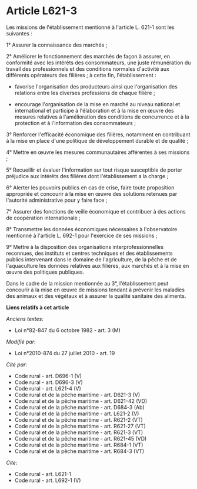# Article L621-3

Les missions de l'établissement mentionné à l'article L. 621-1 sont les suivantes : 

1° Assurer la connaissance des marchés ; 

2° Améliorer le fonctionnement des marchés de façon à assurer, en conformité avec les intérêts des consommateurs, une juste
rémunération du travail des professionnels et des conditions normales d'activité aux différents opérateurs des filières ; à
cette fin, l'établissement :

- favorise l'organisation des producteurs ainsi que l'organisation des relations entre les diverses professions de chaque
filière ;

- encourage l'organisation de la mise en marché au niveau national et international et participe à l'élaboration et à la mise
en œuvre des mesures relatives à l'amélioration des conditions de concurrence et à la protection et à l'information des
consommateurs ; 

3° Renforcer l'efficacité économique des filières, notamment en contribuant à la mise en place d'une politique de
développement durable et de qualité ; 

4° Mettre en œuvre les mesures communautaires afférentes à ses missions ; 

5° Recueillir et évaluer l'information sur tout risque susceptible de porter préjudice aux intérêts des filières dont
l'établissement a la charge ; 

6° Alerter les pouvoirs publics en cas de crise, faire toute proposition appropriée et concourir à la mise en œuvre des
solutions retenues par l'autorité administrative pour y faire face ; 

7° Assurer des fonctions de veille économique et contribuer à des actions de coopération internationale ; 

8° Transmettre les données économiques nécessaires à l'observatoire mentionné à l'article L. 692-1 pour l'exercice de ses
missions ; 

9° Mettre à la disposition des organisations interprofessionnelles reconnues, des instituts et centres techniques et des
établissements publics intervenant dans le domaine de l'agriculture, de la pêche et de l'aquaculture les données relatives
aux filières, aux marchés et à la mise en œuvre des politiques publiques. 

Dans le cadre de la mission mentionnée au 3°, l'établissement peut concourir à la mise en œuvre de missions tendant à
prévenir les maladies des animaux et des végétaux et à assurer la qualité sanitaire des aliments.

**Liens relatifs à cet article**

_Anciens textes_:

  - Loi n°82-847 du 6 octobre 1982 - art. 3 (M)

_Modifié par_:

  - Loi n°2010-874 du 27 juillet 2010 - art. 19

_Cité par_:

  - Code rural - art. D696-1 (V)
  - Code rural - art. D696-3 (V)
  - Code rural - art. L621-4 (V)
  - Code rural et de la pêche maritime - art. D621-3 (V)
  - Code rural et de la pêche maritime - art. D621-42 (VD)
  - Code rural et de la pêche maritime - art. D684-3 (Ab)
  - Code rural et de la pêche maritime - art. L621-2 (V)
  - Code rural et de la pêche maritime - art. R621-2 (VT)
  - Code rural et de la pêche maritime - art. R621-27 (VT)
  - Code rural et de la pêche maritime - art. R621-3 (VT)
  - Code rural et de la pêche maritime - art. R621-45 (VD)
  - Code rural et de la pêche maritime - art. R684-1 (VT)
  - Code rural et de la pêche maritime - art. R684-3 (VT)

_Cite_:

  - Code rural - art. L621-1
  - Code rural - art. L692-1 (V)
